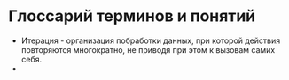# Глоссарий терминов и понятий

- Итерация - организация побработки данных, при которой действия повторяются многократно, не приводя при этом к вызовам самих себя.
- 